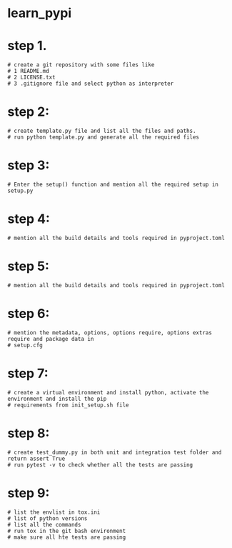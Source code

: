 # learn_pypi

# step 1.
    # create a git repository with some files like
    # 1 README.md
    # 2 LICENSE.txt
    # 3 .gitignore file and select python as interpreter

# step 2:
    # create template.py file and list all the files and paths.
    # run python template.py and generate all the required files

# step 3:
    # Enter the setup() function and mention all the required setup in setup.py

# step 4:
    # mention all the build details and tools required in pyproject.toml

# step 5:
    # mention all the build details and tools required in pyproject.toml


# step 6:
    # mention the metadata, options, options require, options extras require and package data in
    # setup.cfg

# step 7:
    # create a virtual environment and install python, activate the environment and install the pip
    # requirements from init_setup.sh file

# step 8:
	# create test_dummy.py in both unit and integration test folder and return assert True
	# run pytest -v to check whether all the tests are passing
# step 9:
	# list the envlist in tox.ini
	# list of python versions
	# list all the commands
	# run tox in the git bash environment
	# make sure all hte tests are passing


	



    
